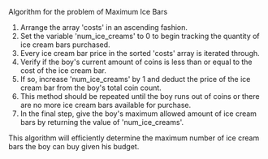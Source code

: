 Algorithm for the problem of Maximum Ice Bars 

1. Arrange the array 'costs' in an ascending fashion.
2. Set the variable 'num_ice_creams' to 0 to begin tracking the quantity of ice cream bars purchased.
3. Every ice cream bar price in the sorted 'costs' array is iterated through.
4. Verify if the boy's current amount of coins is less than or equal to the cost of the ice cream bar.
5. If so, increase 'num_ice_creams' by 1 and deduct the price of the ice cream bar from the boy's total coin count.
6. This method should be repeated until the boy runs out of coins or there are no more ice cream bars available for purchase.
7. In the final step, give the boy's maximum allowed amount of ice cream bars by returning the value of 'num_ice_creams'.


This algorithm will efficiently determine the maximum number of ice cream bars the boy can buy given his budget.

